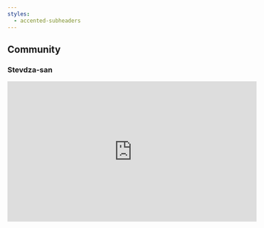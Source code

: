 ```yaml
---
styles:
  - accented-subheaders
---
```


## Community

### <span data-id="name">Stevdza-san</span>

<iframe width="560" height="315" src="https://www.youtube.com/embed/zcrY0qayWF4" title="YouTube video player" frameborder="0" allow="accelerometer; autoplay; clipboard-write; encrypted-media; gyroscope; picture-in-picture; web-share" referrerpolicy="strict-origin-when-cross-origin" allowfullscreen></iframe>
